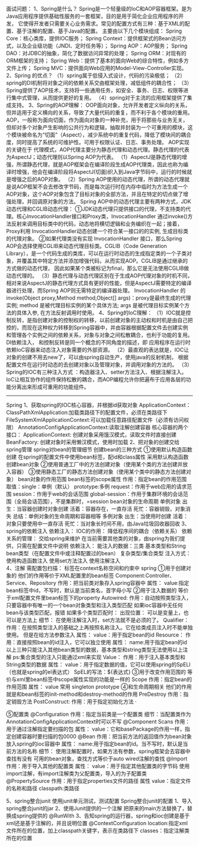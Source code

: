 面试问题：
1、Spring是什么？
Spring是一个轻量级的IoC和AOP容器框架。是为Java应用程序提供基础性服务的一套框架，目的是用于简化企业应用程序的开发，
它使得开发者只需要关心业务需求。常见的配置方式有三种：基于XML的配置、基于注解的配置、基于Java的配置。
主要由以下几个模块组成：
Spring Core：核心类库，提供IOC服务；
Spring Context：提供框架式的Bean访问方式，以及企业级功能（JNDI、定时任务等）；
Spring AOP：AOP服务；
Spring DAO：对JDBC的抽象，简化了数据访问异常的处理；
Spring ORM：对现有的ORM框架的支持；
Spring Web：提供了基本的面向Web的综合特性，例如多方文件上传；
Spring MVC：提供面向Web应用的Model-View-Controller实现。
2、Spring 的优点？
（1）spring属于低侵入式设计，代码的污染极低；
（2）spring的DI机制将对象之间的依赖关系交由框架处理，减低组件的耦合性；
（3）Spring提供了AOP技术，支持将一些通用任务，如安全、事务、日志、权限等进行集中式管理，从而提供更好的复用。
（4）spring对于主流的应用框架提供了集成支持。
3、Spring的AOP理解：
OOP面向对象，允许开发者定义纵向的关系，但并适用于定义横向的关系，导致了大量代码的重复，而不利于各个模块的重用。
AOP，一般称为面向切面，作为面向对象的一种补充，用于将那些与业务无关，但却对多个对象产生影响的公共行为和逻辑，抽取并封装为一个可重用的模块，这个模块被命名为“切面”（Aspect），减少系统中的重复代码，降低了模块间的耦合度，同时提高了系统的可维护性。可用于权限认证、日志、事务处理。
AOP实现的关键在于 代理模式，AOP代理主要分为静态代理和动态代理。静态代理的代表为AspectJ；动态代理则以Spring AOP为代表。
（1）AspectJ是静态代理的增强，所谓静态代理，就是AOP框架会在编译阶段生成AOP代理类，因此也称为编译时增强，他会在编译阶段将AspectJ(切面)织入到Java字节码中，运行的时候就是增强之后的AOP对象。
（2）Spring AOP使用的动态代理，所谓的动态代理就是说AOP框架不会去修改字节码，而是每次运行时在内存中临时为方法生成一个AOP对象，这个AOP对象包含了目标对象的全部方法，并且在特定的切点做了增强处理，并回调原对象的方法。
Spring AOP中的动态代理主要有两种方式，JDK动态代理和CGLIB动态代理：
        ①JDK动态代理只提供接口的代理，不支持类的代理。核心InvocationHandler接口和Proxy类，InvocationHandler 通过invoke()方法反射来调用目标类中的代码，动态地将横切逻辑和业务编织在一起；接着，Proxy利用 InvocationHandler动态创建一个符合某一接口的的实例,  生成目标类的代理对象。
        ②如果代理类没有实现 InvocationHandler 接口，那么Spring AOP会选择使用CGLIB来动态代理目标类。CGLIB（Code Generation Library），是一个代码生成的类库，可以在运行时动态的生成指定类的一个子类对象，并覆盖其中特定方法并添加增强代码，从而实现AOP。CGLIB是通过继承的方式做的动态代理，
因此如果某个类被标记为final，那么它是无法使用CGLIB做动态代理的。
（3）静态代理与动态代理区别在于生成AOP代理对象的时机不同，相对来说AspectJ的静态代理方式具有更好的性能，但是AspectJ需要特定的编译器进行处理，而Spring AOP则无需特定的编译器处理。
 InvocationHandler 的 invoke(Object  proxy,Method  method,Object[] args)：proxy是最终生成的代理实例;  method 是被代理目标实例的某个具体方法;  args 是被代理目标实例某个方法的具体入参, 在方法反射调用时使用。
4、Spring的IoC理解：
（1）IOC就是控制反转，是指创建对象的控制权的转移，以前创建对象的主动权和时机是由自己把控的，而现在这种权力转移到Spring容器中，并由容器根据配置文件去创建实例和管理各个实例之间的依赖关系，对象与对象之间松散耦合，也利于功能的复用。DI依赖注入，
和控制反转是同一个概念的不同角度的描述，即 应用程序在运行时依赖IoC容器来动态注入对象需要的外部资源。
（2）最直观的表达就是，IOC让对象的创建不用去new了，可以由spring自动生产，使用java的反射机制，
根据配置文件在运行时动态的去创建对象以及管理对象，并调用对象的方法的。
（3）Spring的IOC有三种注入方式 ：构造器注入、setter方法注入、根据注解注入。
IoC让相互协作的组件保持松散的耦合，而AOP编程允许你把遍布于应用各层的功能分离出来形成可重用的功能组件。




--------------------------------
Spring
1、获取spring的IOC核心容器，并根据id获取对象
ApplicationContext：
    ClassPathXmlApplication:加载类路径下的配置文件，必须在类路径下
    FileSystemXmlApplicationContext:可以加载任意路径配置文件（必须有访问权限）
    AnnotationConfigApplicationContext:读取注解创建容器
核心容器的两个接口：
    ApplicationContext:
        创建对象采用饿汉模式，读取文件时直接创建
    BeanFactory:
        创建对象时采用懒汉模式，使用时加载
2、把对象的创建交给spring管理
    spring对bean的管理细节
    创建bean的三种方式
        ①使用默认构造函数创建
            在spring的配置文件中使用bean标签，配id和class属性
            采用默认构造函数创建bean对象
        ②使用普通工厂中的方法创建对象（使用某个类的方法创建并放入容器）
        ③使用静态工厂的静态方法创建对象（使用某个类中的静态方法创建对象）
    bean对象的作用范围
        bean标签的scope属性
            作用：指定bean的作用范围
            取值：single：单例（默认）
                  prototype:多例
                  request：作用于web应用的请求范围
                  session：作用于web的会话范围
                  global-session：作用于集群环境的会话范围（全局会话范围），不是集群时，=session
    bean对象的生命周期
        单例对象
            出生：当容器创建时对象创建
            活着：容器存在，一直存活
            死忙：容器销毁，对象消失
            总结：单例对象的生命周期和容器相等
        多例对象
            出生：当使用时创建
            活着：对象只要使用中一直存活
            死忙：当对象长时间不用，由Java垃圾回收器回收
3、spring的依赖注入
    依赖注入：
    IOC的作用：
        降低程序间的耦合（依赖关系）
    依赖关系的管理：
        交给spring来维护
    在当前需要其他类的对象，由spring为我们提供，只需在配置文件中说明
    依赖注入：
        能注入的数据：三类
            基本类型和String
            bean类型（在配置文件中或注释配置过的bean）
            复杂类型/集合类型
        注入方式：
            使用构造函数注入
            使用set方法注入
            使用注解注入  
4、注解
需配置包扫描：
    标签在context名称空间和约束中
spring
①用于创建对象的
    他们的作用等价于XML配置里的bean标签
    Component:Controller、Service、Repository
        作用：把当前类对象存入spring容器中
        属性：
            value:指定bean标签中id，不写时，默认是当前类名，首字母小写
②用于注入数据的
    等价于xml配置文件里bean标签下的property
    Autowired:
        作用：自动按照类型注入，只要容器中有唯一的一个bean对象类型和注入类型匹配
        如果ioc容器中无任何bean与该类型匹配，报错
        如果多个类型匹配时：
    出现位置：
        可以是变量上，也可以是方法上
    细节：
        在使用注解注入时，set方法就不是必须的了。
    Qualifier：
        作用：在按照类型注入的基础之上再按照名称注入。它在给类成员注入时不能单独使用。
              但是在给方法参数注入
        属性：
            value：用于指定bean的id
    Resource：
        作用：直接按照bean的id注入，它可以独立使用
        属性：
            name:用于指定bean的id
     以上三种只能注入其他bean类型的数据，基本类型和string类型无法使用以上注解
     ps:集合类型的注入只能通过xml来实现
     Value：
        作用：用于注入基本类型和String类型的数据
        属性：
            value：用于指定数据的值，它可以使用spring的SpELl（也就是spring的el表达式）
                SpEL的写法：${表达式}
③用于改变作用范围的
    等价与xml里bean标签中scope属性实现的功能是一样的
    Scope
        作用：指定bean的作用范围
        属性：
            value 常用 singleton prototype
④和生命周期相关
    他们的作用就是和bean标签的init-method和destroy-method的作用
    PreDestroy
        作用：指定销毁方法
    PostConstruct:
        作用：用于指定初始化方法
    ·       
              
⑤配置类
    @Configuration
        作用：指定当前类是一个配置类
        细节：当配置类作为AnnotationConfigApplicationContext时可以不写
    @Component Scans
        作用：用于通过注解指定要扫描的包
        属性：
            value：它和basePackage的作用一样，指定创建容器时要扫描的包0000
    @Bean
        作用：把当前方法的返回值作为bean对象放入spring的ioc容器中
        属性：
            name:用于指定bean的id。当不写时，默认是当前方法的名称
        细节：
            使用注解配置时，如果方法有参数，spring框架会去容器中查找有没有
            可用的bean对象，查找方式等价于auto wired注解的查找
    @Import
        作用：用于导入其他的配置类
        属性：
            value：用于指定其他配置类的字节码
                   使用import注解，有import注解类为父配置类，导入的为子配置类           
    @PropertySource
        作用：用于指定properties文件的路径
        属性
            value：指定文件的名称和路径
                classpath:类路径
                
5、spring整合junit
使用junit单元测试，测试配置
Spring整合junit的配置
    1、导入spring整合junit的jar
    2、使用Junit提供的一个注解   把原来的main方法替换了，替换成spring提供的
        @RunWith
    3、告知spring的运行器，spring和ioc创建是基于xml还是基于注解的，并且说明位置
        @ContextConfiguration
            location:指定xml文件所在的位置，加上classpath关键字，表示在类路径下
            classes：指定注解类所在的位置
    